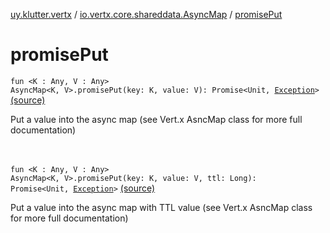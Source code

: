 [uy.klutter.vertx](../index.md) / [io.vertx.core.shareddata.AsyncMap](index.md) / [promisePut](.)


# promisePut
<code>fun <K : Any, V : Any> AsyncMap<K, V>.promisePut(key: K, value: V): Promise<Unit, [Exception](http://docs.oracle.com/javase/6/docs/api/java/lang/Exception.html)></code> [(source)](https://github.com/kohesive/klutter/blob/master/vertx3-jdk8/src/main/kotlin/uy/klutter/vertx/VertxSharedData.kt#L117)<br/><p>Put a value into the async map (see Vert.x AsncMap class for more full documentation)</p><br/><br/><code>fun <K : Any, V : Any> AsyncMap<K, V>.promisePut(key: K, value: V, ttl: Long): Promise<Unit, [Exception](http://docs.oracle.com/javase/6/docs/api/java/lang/Exception.html)></code> [(source)](https://github.com/kohesive/klutter/blob/master/vertx3-jdk8/src/main/kotlin/uy/klutter/vertx/VertxSharedData.kt#L131)<br/><p>Put a value into the async map with TTL value (see Vert.x AsncMap class for more full documentation)</p><br/><br/>